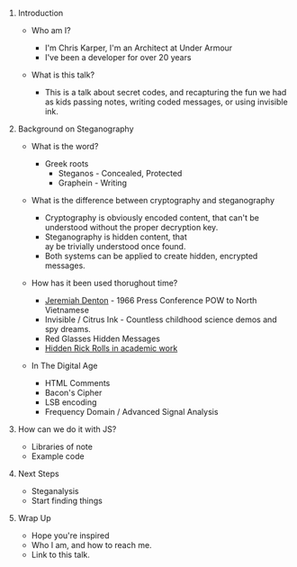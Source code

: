 
1. Introduction
    * Who am I?
        * I'm Chris Karper, I'm an Architect at Under Armour
        * I've been a developer for over 20 years

    * What is this talk?
        * This is a talk about secret codes, and recapturing the fun we had as kids passing notes, writing coded messages, or using invisible ink.

1. Background on Steganography
    * What is the word?
      * Greek roots
        * Steganos - Concealed, Protected
        * Graphein - Writing
    * What is the difference between cryptography and steganography
        * Cryptography is obviously encoded content, that can't be understood without the proper decryption key.
        * Steganography is hidden content, that <main></main>ay be trivially understood once found.
        * Both systems can be applied to create hidden, encrypted messages.

    * How has it been used thorughout time?
        * [Jeremiah Denton](https://www.youtube.com/watch?v=rufnWLVQcKg) - 1966 Press Conference POW to North Vietnamese
        * Invisible / Citrus Ink - Countless childhood science demos and spy dreams.
        * Red Glasses Hidden Messages
        * [Hidden Rick Rolls in academic work](https://twitter.com/sairamg3/status/422906182152757248)
    * In The Digital Age
        * HTML Comments
        * Bacon's Cipher
        * LSB encoding
        * Frequency Domain / Advanced Signal Analysis

1. How can we do it with JS?
    * Libraries of note
    * Example code

1. Next Steps
    * Steganalysis
    * Start finding things

1. Wrap Up
    * Hope you're inspired
    * Who I am, and how to reach me.
    * Link to this talk.
